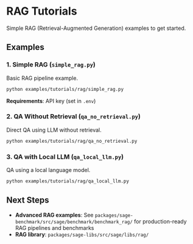 # RAG Tutorials

Simple RAG (Retrieval-Augmented Generation) examples to get started.

## Examples

### 1. Simple RAG (`simple_rag.py`)
Basic RAG pipeline example.

```bash
python examples/tutorials/rag/simple_rag.py
```

**Requirements**: API key (set in `.env`)

### 2. QA Without Retrieval (`qa_no_retrieval.py`)
Direct QA using LLM without retrieval.

```bash
python examples/tutorials/rag/qa_no_retrieval.py
```

### 3. QA with Local LLM (`qa_local_llm.py`)
QA using a local language model.

```bash
python examples/tutorials/rag/qa_local_llm.py
```

## Next Steps

- **Advanced RAG examples**: See `packages/sage-benchmark/src/sage/benchmark/benchmark_rag/` for production-ready RAG pipelines and benchmarks
- **RAG library**: `packages/sage-libs/src/sage/libs/rag/`
